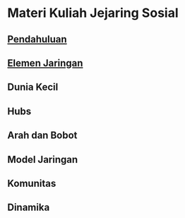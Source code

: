 # Materi Kuliah Jejaring Sosial
## [Pendahuluan](Pendahuluan.md)
## [Elemen Jaringan](ElemenJaringan.md)
## Dunia Kecil
## Hubs
## Arah dan Bobot
## Model Jaringan
## Komunitas
## Dinamika
